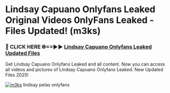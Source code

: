 # Lindsay Capuano Onlyfans Leaked Original Videos 0nlyFans Leaked - Files Updated! (m3ks)

<h3>🔴 CLICK HERE 🌐==►► <a href="https://tinyurl.com/4seja8ks" rel="nofollow">Lindsay Capuano Onlyfans Leaked Updated Files</a></h3>

Get Lindsay Capuano Onlyfans Leaked and all content. Now you can access all videos and pictures of Lindsay Capuano Onlyfans Leaked. New Updated Files 2025!

[![m3ks](https://i.imgur.com/EWjZXRe.gif)](https://tinyurl.com/4seja8ks)
lindsay pelas onlyfans